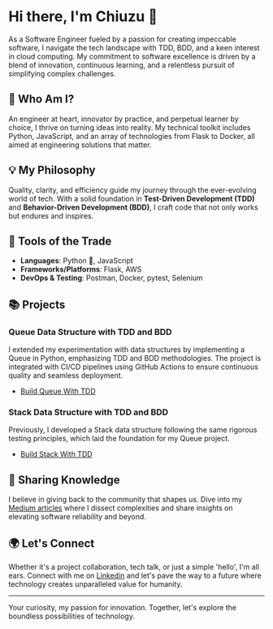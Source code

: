 # Hi there, I'm Chiuzu 👋

As a Software Engineer fueled by a passion for creating impeccable software, I navigate the tech landscape with TDD, BDD, and a keen interest in cloud computing. My commitment to software excellence is driven by a blend of innovation, continuous learning, and a relentless pursuit of simplifying complex challenges.

## 🚀 Who Am I?
An engineer at heart, innovator by practice, and perpetual learner by choice, I thrive on turning ideas into reality. My technical toolkit includes Python, JavaScript, and an array of technologies from Flask to Docker, all aimed at engineering solutions that matter.

## 💡 My Philosophy
Quality, clarity, and efficiency guide my journey through the ever-evolving world of tech. With a solid foundation in **Test-Driven Development (TDD)** and **Behavior-Driven Development (BDD)**, I craft code that not only works but endures and inspires.

## 🔨 Tools of the Trade
- **Languages**: Python 🐍, JavaScript
- **Frameworks/Platforms**: Flask, AWS 
- **DevOps & Testing**: Postman, Docker, pytest, Selenium

## 📚 Projects

### Queue Data Structure with TDD and BDD
I extended my experimentation with data structures by implementing a Queue in Python, emphasizing TDD and BDD methodologies. The project is integrated with CI/CD pipelines using GitHub Actions to ensure continuous quality and seamless deployment.

- [Build Queue With TDD](https://github.com/Chiuzu-Chilumbu/Build_Queue_With_TDD)

### Stack Data Structure with TDD and BDD
Previously, I developed a Stack data structure following the same rigorous testing principles, which laid the foundation for my Queue project.

- [Build Stack With TDD](https://github.com/Chiuzu-Chilumbu/Build_Stack_With_TDD)


## 📖 Sharing Knowledge
I believe in giving back to the community that shapes us. Dive into my [Medium articles](https://medium.com/@chiuzubennychilumbu) where I dissect complexities and share insights on elevating software reliability and beyond.

## 🌍 Let's Connect
Whether it's a project collaboration, tech talk, or just a simple 'hello', I'm all ears. Connect with me on [Linkedin](https://www.linkedin.com/in/chiuzuchilumbu/) and let's pave the way to a future where technology creates unparalleled value for humanity.

---

Your curiosity, my passion for innovation. Together, let's explore the boundless possibilities of technology.

